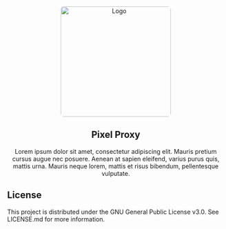 <div align="center">
  <img src="https://avatars.githubusercontent.com/u/111782432" alt="Logo" width="256" style="border-radius:3%">
</div>
 
<div align="center">

  ## Pixel Proxy
  
Lorem ipsum dolor sit amet, consectetur adipiscing elit. Mauris pretium cursus augue nec posuere. Aenean at sapien eleifend, varius purus quis, mattis urna. Mauris neque lorem, mattis et risus bibendum, pellentesque vulputate.
</div>

## License
This project is distributed under the GNU General Public License v3.0. See LICENSE.md for more information.
